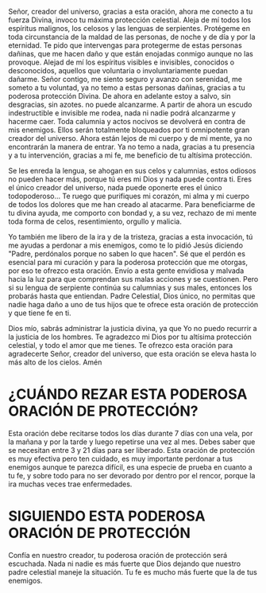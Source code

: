 Señor, creador del universo, gracias a esta oración, ahora me conecto a tu fuerza Divina, invoco tu máxima protección celestial. Aleja de mí todos los espíritus malignos, los celosos y las lenguas de serpientes. Protégeme en toda circunstancia de la maldad de las personas, de noche y de día y por la eternidad. Te pido que intervengas para protegerme de estas personas dañinas, que me hacen daño y que están enojadas conmigo aunque no las provoque.
Alejad de mí los espíritus visibles e invisibles, conocidos o desconocidos, aquellos que voluntaria o involuntariamente puedan dañarme. Señor contigo, me siento seguro y avanzo con serenidad, me someto a tu voluntad, ya no temo a estas personas dañinas, gracias a tu poderosa protección Divina. De ahora en adelante estoy a salvo, sin desgracias, sin azotes. no puede alcanzarme. A partir de ahora un escudo indestructible e invisible me rodea, nada ni nadie podrá alcanzarme y hacerme caer. Toda calumnia y actos nocivos se devolverá en contra de mis enemigos. Ellos serán totalmente bloqueados por ti omnipotente gran creador del universo. Ahora están lejos de mi cuerpo y de mi mente, ya no encontrarán la manera de entrar. Ya no temo a nada, gracias a tu presencia y a tu intervención, gracias a mi fe, me beneficio de tu altísima protección.

Se les enreda la lengua, se ahogan en sus celos y calumnias, estos odiosos no pueden hacer más, porque tú eres mi Dios y nada puede contra ti. Eres el único creador del universo, nada puede oponerte eres el único todopoderoso... Te ruego que purifiques mi corazón, mi alma y mi cuerpo de todos los dolores que me han creado al atacarme. Para beneficiarme de tu divina ayuda, me comporto con bondad y, a su vez, rechazo de mi mente toda forma de celos, resentimiento, orgullo y malicia.

Yo también me libero de la ira y de la tristeza, gracias a esta invocación, tú me ayudas a perdonar a mis enemigos, como te lo pidió Jesús diciendo "Padre, perdónalos porque no saben lo que hacen". Sé que el perdón es esencial para mi curación y para la poderosa protección que me otorgas, por eso te ofrezco esta oración. Envío a esta gente envidiosa y malvada hacia la luz para que comprendan sus malas acciones y se cuestionen. Pero si su lengua de serpiente continúa su
calumnias y sus males, entonces los probarás hasta que entiendan. Padre Celestial, Dios único, no permitas que nadie haga daño a uno de tus hijos que te ofrece esta oración de protección y que tiene fe en ti.

Dios mío, sabrás administrar la justicia divina, ya que Yo no puedo recurrir a la justicia de los hombres. Te agradezco mi Dios por tu altísima protección celestial, y todo el amor que me tienes. Te ofrezco esta oración para agradecerte Señor, creador del universo, que esta oración se eleva hasta lo más alto de los cielos. Amén

# ¿CUÁNDO REZAR ESTA PODEROSA ORACIÓN DE PROTECCIÓN?
Esta oración debe recitarse todos los días durante 7 días con una vela, por la mañana y por la tarde y luego repetirse una vez al mes. Debes saber que se necesitan entre 3 y 21 días para ser liberado. Esta oración de protección es muy efectiva pero ten cuidado, es muy importante perdonar a tus enemigos aunque te parezca difícil, es una especie de prueba en cuanto a tu fe, y sobre todo para no ser devorado por dentro por el rencor, porque la ira muchas veces trae enfermedades.

# SIGUIENDO ESTA PODEROSA ORACIÓN DE PROTECCIÓN
Confía en nuestro creador, tu poderosa oración de protección será escuchada. Nada ni nadie es más fuerte que Dios dejando que nuestro padre celestial maneje la situación. Tu fe es mucho más fuerte que la de tus enemigos.
